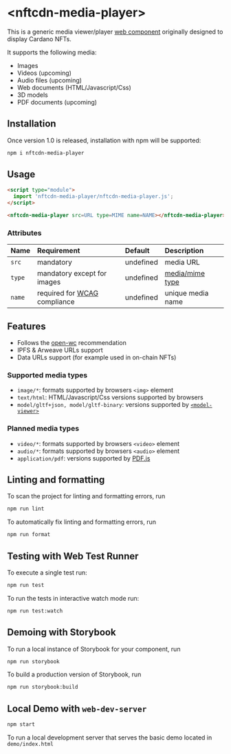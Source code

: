 # \<nftcdn-media-player>

This is a generic media viewer/player [web component](https://www.webcomponents.org/introduction) originally designed to display Cardano NFTs.

It supports the following media:
- Images
- Videos (upcoming)
- Audio files (upcoming)
- Web documents (HTML/Javascript/Css)
- 3D models
- PDF documents (upcoming)

## Installation

Once version 1.0 is released, installation with npm will be supported:
```bash
npm i nftcdn-media-player
```

## Usage

```html
<script type="module">
  import 'nftcdn-media-player/nftcdn-media-player.js';
</script>

<nftcdn-media-player src=URL type=MIME name=NAME></nftcdn-media-player>
```

### Attributes
| Name | Requirement | Default   | Description |
|:-----|:------------|:----------|:------------|
|`src` | mandatory   | undefined | media URL   |
|`type`| mandatory except for images  | undefined | [media/mime type](https://www.iana.org/assignments/media-types/media-types.xhtml) |
|`name` | required for [WCAG](https://www.w3.org/WAI/standards-guidelines/wcag/) compliance | undefined | unique media name   |

## Features
- Follows the [open-wc](https://github.com/open-wc/open-wc) recommendation
- IPFS & Arweave URLs support
- Data URLs support (for example used in on-chain NFTs)

### Supported media types
- `image/*`: formats supported by browsers `<img>` element
- `text/html`: HTML/Javascript/Css versions supported by browsers
- `model/gltf+json, model/gltf-binary`: versions supported by [`<model-viewer>`](https://modelviewer.dev/)

### Planned media types
- `video/*`: formats supported by browsers `<video>` element
- `audio/*`: formats supported by browsers `<audio>` element
- `application/pdf`: versions supported by [PDF.js](https://mozilla.github.io/pdf.js/)

## Linting and formatting

To scan the project for linting and formatting errors, run

```bash
npm run lint
```

To automatically fix linting and formatting errors, run

```bash
npm run format
```

## Testing with Web Test Runner

To execute a single test run:

```bash
npm run test
```

To run the tests in interactive watch mode run:

```bash
npm run test:watch
```

## Demoing with Storybook

To run a local instance of Storybook for your component, run

```bash
npm run storybook
```

To build a production version of Storybook, run

```bash
npm run storybook:build
```

## Local Demo with `web-dev-server`

```bash
npm start
```

To run a local development server that serves the basic demo located in `demo/index.html`
